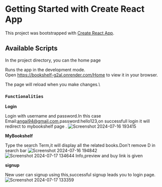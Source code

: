 # Getting Started with Create React App

This project was bootstrapped with [Create React App](https://github.com/facebook/create-react-app).

## Available Scripts

In the project directory, you can the home page

Runs the app in the development mode.\
Open https://bookshelf-g2al.onrender.com/Home to view it in your browser.

The page will reload when you make changes.\


### `Functionalities`

**Login**

Login with username and password.In this case Email:angai94@gmail.com,password:hello123,on successfull login it will redirect to mybookshelf page .
![Screenshot 2024-07-16 193415](https://github.com/user-attachments/assets/19f51a95-eda5-4866-bc99-c9b0430b9f6b)


**MyBookshelf**

Type the search Term,it will display all the related books.Don't remove D in search bar
![Screenshot 2024-07-16 194842](https://github.com/user-attachments/assets/42a037d1-435f-4a55-a4c4-c0bd57bc5867)
![Screenshot 2024-07-17 134644](https://github.com/user-attachments/assets/10095708-f6a4-4dc8-a6fe-60dc012cb7e7)
Info,preview and buy link is given

**signup**

New user can signup using this,successful signup leads you to login page.
![Screenshot 2024-07-17 133359](https://github.com/user-attachments/assets/0a821968-aa3f-46a5-a514-08436b41eb12)

